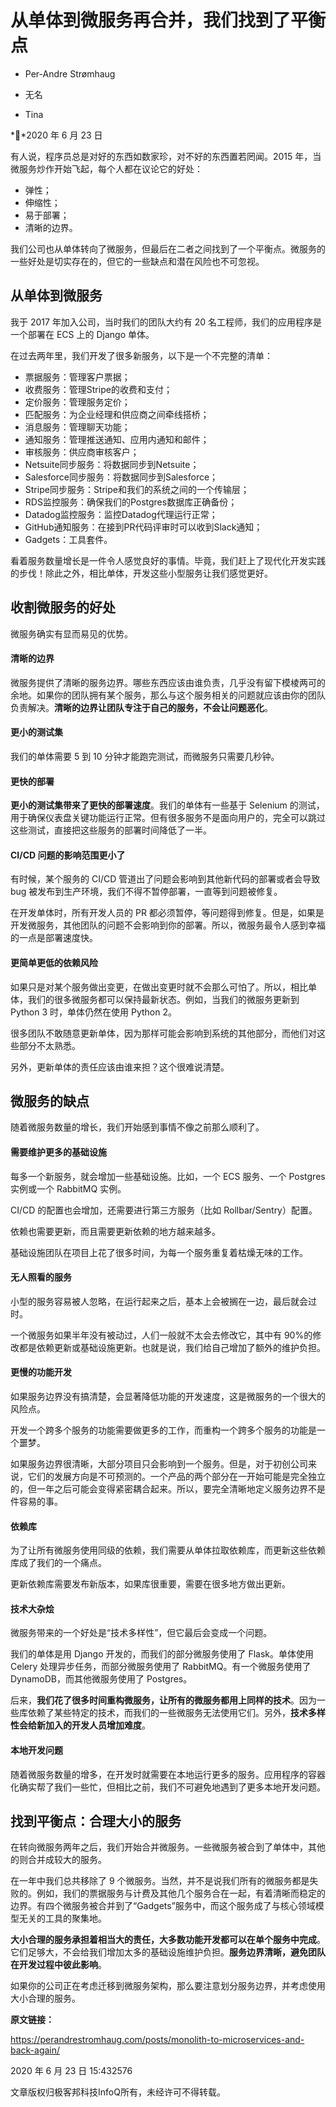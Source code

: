 # 从单体到微服务再合并，我们找到了平衡点

- Per-Andre Strømhaug

- 无名

- Tina

**2020 年 6 月 23 日



有人说，程序员总是对好的东西如数家珍，对不好的东西置若罔闻。2015 年，当微服务炒作开始飞起，每个人都在议论它的好处：

- 弹性；
- 伸缩性；
- 易于部署；
- 清晰的边界。

我们公司也从单体转向了微服务，但最后在二者之间找到了一个平衡点。微服务的一些好处是切实存在的，但它的一些缺点和潜在风险也不可忽视。



## 从单体到微服务

我于 2017 年加入公司，当时我们的团队大约有 20 名工程师，我们的应用程序是一个部署在 ECS 上的 Django 单体。

在过去两年里，我们开发了很多新服务，以下是一个不完整的清单：

- 票据服务：管理客户票据；
- 收费服务：管理Stripe的收费和支付；
- 定价服务：管理服务定价；
- 匹配服务：为企业经理和供应商之间牵线搭桥；
- 消息服务：管理聊天功能；
- 通知服务：管理推送通知、应用内通知和邮件；
- 审核服务：供应商审核客户；
- Netsuite同步服务：将数据同步到Netsuite；
- Salesforce同步服务：将数据同步到Salesforce；
- Stripe同步服务：Stripe和我们的系统之间的一个传输层；
- RDS监控服务：确保我们的Postgres数据库正确备份；
- Datadog监控服务：监控Datadog代理运行正常；
- GitHub通知服务：在接到PR代码评审时可以收到Slack通知；
- Gadgets：工具套件。

看着服务数量增长是一件令人感觉良好的事情。毕竟，我们赶上了现代化开发实践的步伐！除此之外，相比单体，开发这些小型服务让我们感觉更好。



## 收割微服务的好处

微服务确实有显而易见的优势。

#### 清晰的边界

微服务提供了清晰的服务边界。哪些东西应该由谁负责，几乎没有留下模棱两可的余地。如果你的团队拥有某个服务，那么与这个服务相关的问题就应该由你的团队负责解决。**清晰的边界让团队专注于自己的服务，不会让问题恶化**。

#### 更小的测试集

我们的单体需要 5 到 10 分钟才能跑完测试，而微服务只需要几秒钟。

#### 更快的部署

**更小的测试集带来了更快的部署速度**。我们的单体有一些基于 Selenium 的测试，用于确保仪表盘关键功能运行正常。但有很多服务不是面向用户的，完全可以跳过这些测试，直接把这些服务的部署时间降低了一半。

#### CI/CD 问题的影响范围更小了

有时候，某个服务的 CI/CD 管道出了问题会影响到其他新代码的部署或者会导致 bug 被发布到生产环境，我们不得不暂停部署，一直等到问题被修复。

在开发单体时，所有开发人员的 PR 都必须暂停，等问题得到修复。但是，如果是开发微服务，其他团队的问题不会影响到你的部署。所以，微服务最令人感到幸福的一点是部署速度快。

#### 更简单更低的依赖风险

如果只是对某个服务做出变更，在做出变更时就不会那么可怕了。所以，相比单体，我们的很多微服务都可以保持最新状态。例如，当我们的微服务更新到 Python 3 时，单体仍然在使用 Python 2。

很多团队不敢随意更新单体，因为那样可能会影响到系统的其他部分，而他们对这些部分不太熟悉。

另外，更新单体的责任应该由谁来担？这个很难说清楚。



## 微服务的缺点

随着微服务数量的增长，我们开始感到事情不像之前那么顺利了。

#### 需要维护更多的基础设施

每多一个新服务，就会增加一些基础设施。比如，一个 ECS 服务、一个 Postgres 实例或一个 RabbitMQ 实例。

CI/CD 的配置也会增加，还需要进行第三方服务（比如 Rollbar/Sentry）配置。

依赖也需要更新，而且需要更新依赖的地方越来越多。

基础设施团队在项目上花了很多时间，为每一个服务重复着枯燥无味的工作。

#### 无人照看的服务

小型的服务容易被人忽略，在运行起来之后，基本上会被搁在一边，最后就会过时。

一个微服务如果半年没有被动过，人们一般就不太会去修改它，其中有 90%的修改都是依赖更新或基础设施更新。也就是说，我们给自己增加了额外的维护负担。

#### 更慢的功能开发

如果服务边界没有搞清楚，会显著降低功能的开发速度，这是微服务的一个很大的风险点。

开发一个跨多个服务的功能需要做更多的工作，而重构一个跨多个服务的功能是一个噩梦。

如果服务边界很清晰，大部分项目只会影响到一个服务。但是，对于初创公司来说，它们的发展方向是不可预测的。一个产品的两个部分在一开始可能是完全独立的，但一年之后可能会变得紧密耦合起来。所以，要完全清晰地定义服务边界不是件容易的事。

#### 依赖库

为了让所有微服务使用同级的依赖，我们需要从单体拉取依赖库，而更新这些依赖库成了我们的一个痛点。

更新依赖库需要发布新版本，如果库很重要，需要在很多地方做出更新。

#### 技术大杂烩

微服务带来的一个好处是“技术多样性”，但它最后会变成一个问题。

我们的单体是用 Django 开发的，而我们的部分微服务使用了 Flask。单体使用 Celery 处理异步任务，而部分微服务使用了 RabbitMQ。有一个微服务使用了 DynamoDB，而其他微服务使用了 Postgres。

后来，**我们花了很多时间重构微服务，让所有的微服务都用上同样的技术**。因为一些库依赖了某些特定的技术，而我们的一些微服务无法使用它们。另外，**技术多样性会给新加入的开发人员增加难度**。

#### 本地开发问题

随着微服务数量的增多，在开发时就需要在本地运行更多的服务。应用程序的容器化确实帮了我们一些忙，但相比之前，我们不可避免地遇到了更多本地开发问题。



## 找到平衡点：合理大小的服务

在转向微服务两年之后，我们开始合并微服务。一些微服务被合到了单体中，其他的则合并成较大的服务。

在一年中我们总共移除了 9 个微服务。当然，并不是说我们所有的微服务都是失败的。例如，我们的票据服务与计费及其他几个服务合在一起，有着清晰而稳定的边界。有四个微服务被合并到了“Gadgets”服务中，而这个服务成了与核心领域模型无关的工具的聚集地。

**大小合理的服务承担着相当大的责任，大多数功能开发都可以在单个服务中完成**。它们足够大，不会给我们增加太多的基础设施维护负担。**服务边界清晰，避免团队在开发过程中彼此影响**。

如果你的公司正在考虑迁移到微服务架构，那么要注意划分服务边界，并考虑使用大小合理的服务。



**原文链接：**

https://perandrestromhaug.com/posts/monolith-to-microservices-and-back-again/



2020 年 6 月 23 日 15:432576

文章版权归极客邦科技InfoQ所有，未经许可不得转载。